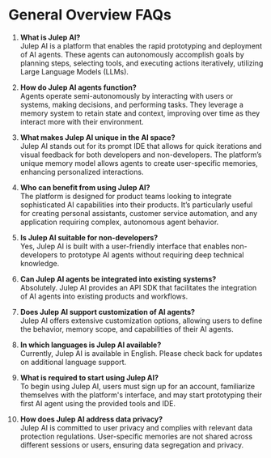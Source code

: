 # General Overview FAQs

1. **What is Julep AI?**  
    Julep AI is a platform that enables the rapid prototyping and deployment of AI agents. These agents can autonomously accomplish goals by planning steps, selecting tools, and executing actions iteratively, utilizing Large Language Models (LLMs).

1. **How do Julep AI agents function?**  
    Agents operate semi-autonomously by interacting with users or systems, making decisions, and performing tasks. They leverage a memory system to retain state and context, improving over time as they interact more with their environment.

1. **What makes Julep AI unique in the AI space?**  
    Julep AI stands out for its prompt IDE that allows for quick iterations and visual feedback for both developers and non-developers. The platform’s unique memory model allows agents to create user-specific memories, enhancing personalized interactions.

1. **Who can benefit from using Julep AI?**  
    The platform is designed for product teams looking to integrate sophisticated AI capabilities into their products. It’s particularly useful for creating personal assistants, customer service automation, and any application requiring complex, autonomous agent behavior.

1. **Is Julep AI suitable for non-developers?**  
    Yes, Julep AI is built with a user-friendly interface that enables non-developers to prototype AI agents without requiring deep technical knowledge.

1. **Can Julep AI agents be integrated into existing systems?**  
    Absolutely. Julep AI provides an API SDK that facilitates the integration of AI agents into existing products and workflows.

1. **Does Julep AI support customization of AI agents?**  
    Julep AI offers extensive customization options, allowing users to define the behavior, memory scope, and capabilities of their AI agents.

1. **In which languages is Julep AI available?**  
    Currently, Julep AI is available in English. Please check back for updates on additional language support.

1. **What is required to start using Julep AI?**  
    To begin using Julep AI, users must sign up for an account, familiarize themselves with the platform's interface, and may start prototyping their first AI agent using the provided tools and IDE.

1. **How does Julep AI address data privacy?**  
    Julep AI is committed to user privacy and complies with relevant data protection regulations. User-specific memories are not shared across different sessions or users, ensuring data segregation and privacy.
